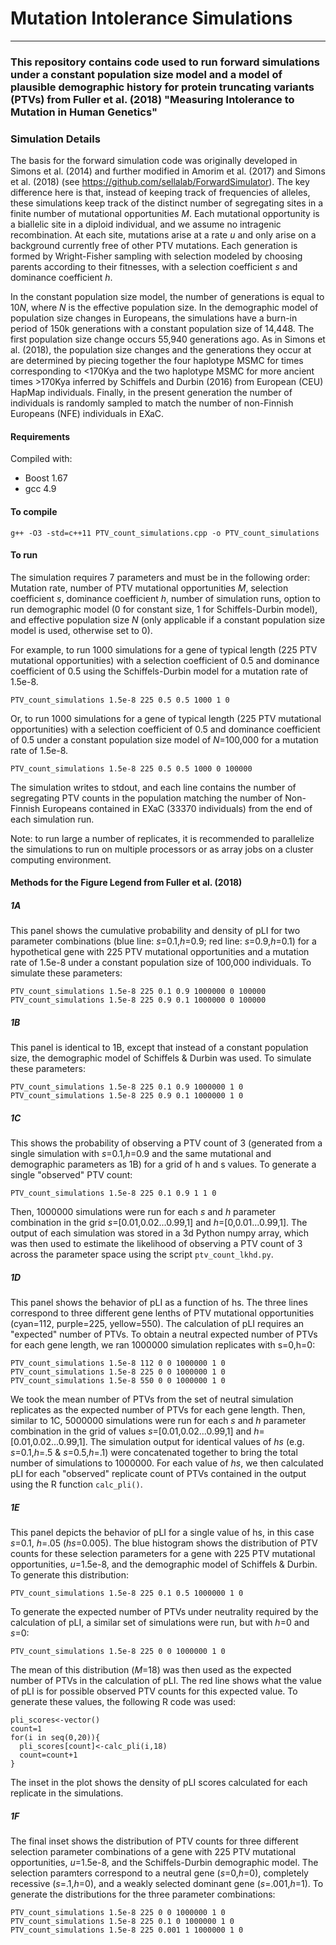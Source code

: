 # Mutation Intolerance Simulations
-----------------------------------
### This repository contains code used to run forward simulations under a constant population size model and a model of plausible demographic history for protein truncating variants (PTVs) from Fuller et al. (2018) "Measuring Intolerance to Mutation in Human Genetics"

### Simulation Details
The basis for the forward simulation code was originally developed in Simons et al. (2014) and further modified in Amorim et al. (2017) and Simons et al. (2018) (see https://github.com/sellalab/ForwardSimulator). The key difference here is that, instead of keeping track of frequencies of alleles, these simulations keep track of the distinct number of segregating sites in a finite number of mutational opportunities *M*. Each mutational opportunity is a biallelic site in a diploid individual, and we assume no intragenic recombination. At each site, mutations arise at a rate *u* and only arise on a background currently free of other PTV mutations. Each generation is formed by Wright-Fisher sampling with selection modeled by choosing parents according to their fitnesses, with a selection coefficient *s* and dominance coefficient *h*.

In the constant population size model, the number of generations is equal to 10*N*, where *N* is the effective population size. In the demographic model of population size changes in Europeans, the simulations have a burn-in period of 150k generations with a constant population size of 14,448. The first population size change occurs 55,940 generations ago. As in Simons et al. (2018), the population size changes and the generations they occur at are determined by piecing together the four haplotype MSMC for times corresponding to <170Kya and the two haplotype MSMC for more ancient times >170Kya inferred by Schiffels and Durbin (2016) from European (CEU) HapMap individuals. Finally, in the present generation the number of individuals is randomly sampled to match the number of non-Finnish Europeans (NFE) individuals in EXaC.

#### Requirements
Compiled with: 
 - Boost 1.67
 - gcc 4.9

#### To compile
```
g++ -O3 -std=c++11 PTV_count_simulations.cpp -o PTV_count_simulations
```

#### To run 

The simulation requires 7 parameters and must be in the following order: Mutation rate, number of PTV mutational opportunities *M*, selection coefficient *s*, dominance coefficient *h*, number of simulation runs, option to run demographic model (0 for constant size, 1 for Schiffels-Durbin model), and effective population size *N* (only applicable if a constant population size model is used, otherwise set to 0).

For example, to run 1000 simulations for a gene of typical length (225 PTV mutational opportunities) with a selection coefficient of 0.5 and dominance coefficient of 0.5 using the Schiffels-Durbin model for a mutation rate of 1.5e-8.

```
PTV_count_simulations 1.5e-8 225 0.5 0.5 1000 1 0
```
Or, to run 1000 simulations for a gene of typical length (225 PTV mutational opportunities) with a selection coefficient of 0.5 and dominance coefficient of 0.5 under a constant population size model of *N*=100,000 for a mutation rate of 1.5e-8.
```
PTV_count_simulations 1.5e-8 225 0.5 0.5 1000 0 100000
```
The simulation writes to stdout, and each line contains the number of segregating PTV counts in the population matching the number of Non-Finnish Europeans contained in EXaC (33370 individuals) from the end of each simulation run.

Note: to run large a number of replicates, it is recommended to parallelize the simulations to run on multiple processors or as array jobs on a cluster computing environment.


#### Methods for the Figure Legend from Fuller et al. (2018)

##### 1A
This panel shows the cumulative probability and density of pLI for two parameter combinations (blue line: *s*=0.1,*h*=0.9; red line: *s*=0.9,*h*=0.1) for a hypothetical gene with 225 PTV mutational opportunities and a mutation rate of 1.5e-8 under a constant population size of 100,000 individuals. To simulate these parameters:

````
PTV_count_simulations 1.5e-8 225 0.1 0.9 1000000 0 100000
PTV_count_simulations 1.5e-8 225 0.9 0.1 1000000 0 100000 
````
##### 1B
This panel is identical to 1B, except that instead of a constant population size, the demographic model of Schiffels & Durbin was used. To simulate these parameters:

````
PTV_count_simulations 1.5e-8 225 0.1 0.9 1000000 1 0
PTV_count_simulations 1.5e-8 225 0.9 0.1 1000000 1 0
````

##### 1C
This shows the probability of observing a PTV count of 3 (generated from a single simulation with *s*=0.1,*h*=0.9 and the same mutational and demographic parameters as 1B) for a grid of h and s values. To generate a single "observed" PTV count:

````
PTV_count_simulations 1.5e-8 225 0.1 0.9 1 1 0
````
Then, 1000000 simulations were run for each *s* and *h* parameter combination in the grid *s*=[0.01,0.02...0.99,1] and *h*=[0,0.01...0.99,1]. The output of each simulation was stored in a 3d Python numpy array, which was then used to estimate the likelihood of observing a PTV count of 3 across the parameter space using the script `ptv_count_lkhd.py`.

##### 1D
This panel shows the behavior of pLI as a function of hs. The three lines correspond to three different gene lenths of PTV mutational opportunities (cyan=112, purple=225, yellow=550). The calculation of pLI requires an "expected" number of PTVs. To obtain a neutral expected number of PTVs for each gene length, we ran 1000000 simulation replicates with s=0,h=0:

````
PTV_count_simulations 1.5e-8 112 0 0 1000000 1 0
PTV_count_simulations 1.5e-8 225 0 0 1000000 1 0
PTV_count_simulations 1.5e-8 550 0 0 1000000 1 0
````
We took the mean number of PTVs from the set of neutral simulation replicates as the expected number of PTVs for each gene length. Then, similar to 1C, 5000000 simulations were run for each *s* and *h* parameter combination in the grid of values *s*=[0.01,0.02...0.99,1] and *h*=[0.01,0.02...0.99,1]. The simulation output for identical values of *hs* (e.g. *s*=0.1,*h*=.5 & *s*=0.5,*h*=.1) were concatenated together to bring the total number of simulations to 1000000. For each value of *hs*, we then calculated pLI for each "observed" replicate count of PTVs contained in the output using the R function `calc_pli()`.

##### 1E
This panel depicts the behavior of pLI for a single value of hs, in this case *s*=0.1, *h*=.05 (*hs*=0.005). The blue histogram shows the distribution of PTV counts for these selection parameters for a gene with 225 PTV mutational opportunities, *u*=1.5e-8, and the demographic model of Schiffels & Durbin. To generate this distribution:
````
PTV_count_simulations 1.5e-8 225 0.1 0.5 1000000 1 0
````
To generate the expected number of PTVs under neutrality required by the calculation of pLI, a similar set of simulations were run, but with *h*=0 and *s*=0:
````
PTV_count_simulations 1.5e-8 225 0 0 1000000 1 0
````
The mean of this distribution (*M*=18) was then used as the expected number of PTVs in the calculation of pLI. The red line shows what the value of pLI is for possible observed PTV counts for this expected value. To generate these values, the following R code was used:
````
pli_scores<-vector()
count=1
for(i in seq(0,20)){
  pli_scores[count]<-calc_pli(i,18)
  count=count+1
}
````
The inset in the plot shows the density of pLI scores calculated for each replicate in the simulations.
##### 1F
The final inset shows the distribution of PTV counts for three different selection parameter combinations of a gene with 225 PTV mutational opportunities, *u*=1.5e-8, and the Schiffels-Durbin demographic model. The selection paramters correspond to a neutral gene (*s*=0,*h*=0), completely recessive (*s*=.1,*h*=0), and a weakly selected dominant gene (*s*=.001,*h*=1). To generate the distributions for the three parameter combinations:

````
PTV_count_simulations 1.5e-8 225 0 0 1000000 1 0
PTV_count_simulations 1.5e-8 225 0.1 0 1000000 1 0
PTV_count_simulations 1.5e-8 225 0.001 1 1000000 1 0
````
